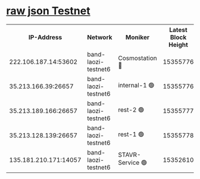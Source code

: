
[raw json Testnet](https://rpc-check.bandt.stavr.tech/bandt/rpcbandt_result.json)
=

<table><tr><th>IP-Address</th><th>Network</th><th>Moniker</th><th>Latest Block Height</th><th>Earliest Block Height</th><th>Catching Up</th><th>Tx Index</th><th>Voting Power</th><th>Scan Time</th></tr><tr><td>222.106.187.14:53602</td><td>band-laozi-testnet6</td><td>Cosmostation 🔴</td><td>15355776</td><td>13177501</td><td>False</td><td>on</td><td>2203623</td><td>2024-01-30T06:49:56.734849472UTC</td></tr><tr><td>35.213.166.39:26657</td><td>band-laozi-testnet6</td><td>internal-1 🟢</td><td>15355776</td><td>15255776</td><td>False</td><td>on</td><td>0</td><td>2024-01-30T06:49:57.694429786UTC</td></tr><tr><td>35.213.189.166:26657</td><td>band-laozi-testnet6</td><td>rest-2 🟢</td><td>15355777</td><td>15255777</td><td>False</td><td>on</td><td>0</td><td>2024-01-30T06:49:58.666577646UTC</td></tr><tr><td>35.213.128.139:26657</td><td>band-laozi-testnet6</td><td>rest-1 🟢</td><td>15355778</td><td>15255778</td><td>False</td><td>on</td><td>0</td><td>2024-01-30T06:50:01.781886880UTC</td></tr><tr><td>135.181.210.171:14057</td><td>band-laozi-testnet6</td><td>STAVR-Service 🟢</td><td>15352610</td><td>15322501</td><td>False</td><td>on</td><td>0</td><td>2024-01-30T06:49:55.405259973UTC</td></tr></table>
